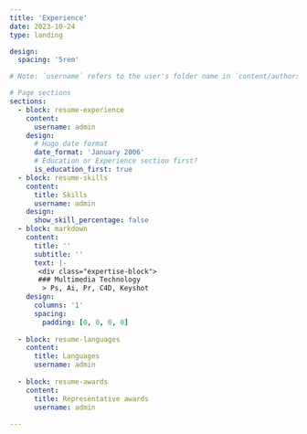 ```yaml
---
title: 'Experience'
date: 2023-10-24
type: landing

design:
  spacing: '5rem'

# Note: `username` refers to the user's folder name in `content/authors/`

# Page sections
sections:
  - block: resume-experience
    content:
      username: admin
    design:
      # Hugo date format
      date_format: 'January 2006'
      # Education or Experience section first?
      is_education_first: true
  - block: resume-skills
    content:
      title: Skills
      username: admin
    design:
      show_skill_percentage: false
  - block: markdown
    content:
      title: ''
      subtitle: ''
      text: |-
       <div class="expertise-block">
       ### Multimedia Technology
        > Ps, Ai, Pr, C4D, Keyshot
    design:
      columns: '1'
      spacing:
        padding: [0, 0, 0, 0]
  
  - block: resume-languages
    content:
      title: Languages
      username: admin
  
  - block: resume-awards
    content:
      title: Representative awards
      username: admin
  
---
```

